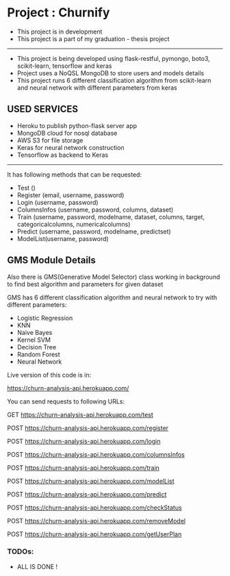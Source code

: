# Project : Churnify

- This project is in development
- This project is a part of my graduation - thesis project

-----------------------------

- This project is being developed using flask-restful, pymongo, boto3, scikit-learn, tensorflow and keras
- Project uses a NoQSL MongoDB to store users and models details
- This project runs 6 different classification algorithm from scikit-learn and neural network with different parameters from keras


## USED SERVICES ##
- Heroku to publish python-flask server app
- MongoDB cloud for nosql database
- AWS S3 for file storage
- Keras for neural network construction
- Tensorflow as backend to Keras
-------------------------------

It has following methods that can be requested:

- Test ()           
- Register (email, username, password)
- Login (username, password)
- ColumnsInfos (username, password, columns, dataset)
- Train (username, password, modelname, dataset, columns, target, categoricalcolumns, numericalcolumns)
- Predict (username, password, modelname, predictset)
- ModelList(username, password)

## GMS Module Details ##

Also there is GMS(Generative Model Selector) class working in background to find best algorithm and parameters for given dataset

GMS has 6 different classification algorithm and neural network to try with different parameters:
- Logistic Regression
- KNN
- Naive Bayes
- Kernel SVM
- Decision Tree
- Random Forest
- Neural Network

Live version of this code is in:

https://churn-analysis-api.herokuapp.com/

You can send requests to following URLs:

GET https://churn-analysis-api.herokuapp.com/test


POST https://churn-analysis-api.herokuapp.com/register

POST https://churn-analysis-api.herokuapp.com/login


POST https://churn-analysis-api.herokuapp.com/columnsInfos

POST https://churn-analysis-api.herokuapp.com/train

POST https://churn-analysis-api.herokuapp.com/modelList

POST https://churn-analysis-api.herokuapp.com/predict

POST https://churn-analysis-api.herokuapp.com/checkStatus

POST https://churn-analysis-api.herokuapp.com/removeModel

POST https://churn-analysis-api.herokuapp.com/getUserPlan


### TODOs: ###
- ALL IS DONE !
